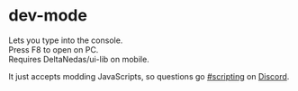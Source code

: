 # dev-mode
Lets you type into the console.  
Press F8 to open on PC.  
Requires DeltaNedas/ui-lib on mobile.

It just accepts modding JavaScripts, so questions go [#scripting](https://discord.com/channels/391020510269669376/653292618406690847) on [Discord](https://discord.gg/mindustry).
